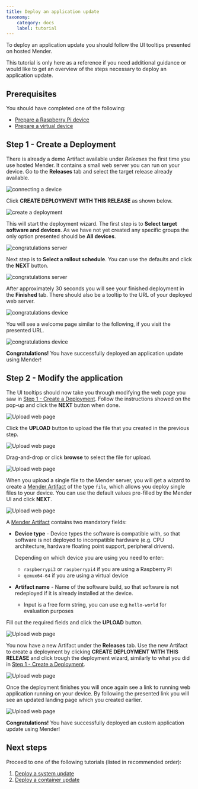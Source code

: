 ```yaml
---
title: Deploy an application update
taxonomy:
    category: docs
    label: tutorial
---
```


To deploy an application update you should follow the UI tooltips presented on
hosted Mender.

This tutorial is only here as a reference if you need additional guidance or
would like to get an overview of the steps necessary to deploy an application
update.

## Prerequisites

You should have completed one of the following:

* [Prepare a Raspberry Pi device](../01.Preparation/01.Prepare-a-Raspberry-Pi-device/docs.md)
* [Prepare a virtual device](../01.Preparation/02.Prepare-a-virtual-device/docs.md)

## Step 1 - Create a Deployment

There is already a demo Artifact available under *Releases* the first time you
use hosted Mender. It contains a small web server you can run on your device.
Go to the **Releases** tab and select the target release already available.

![connecting a device](Image_5.png)

Click **CREATE DEPLOYMENT WITH THIS RELEASE** as shown below.

![create a deployment](Image_6.png)

This will start the deployment wizard. The first step is to **Select target
software and devices**. As we have not yet created any specific groups the only
option presented should be **All devices**.

![congratulations server](Image_8.png)

Next step is to **Select a rollout schedule**. You can use the defaults and
click the **NEXT** button.

![congratulations server](Image_9.png)


After approximately 30 seconds you will see your finished deployment in the
**Finished** tab. There should also be a tooltip to the URL of your deployed web
server.

![congratulations device](Image_11.png)

You will see a welcome page similar to the following, if you visit the presented
URL.

![congratulations device](Image_12.png)

**Congratulations!** You have successfully deployed an application update
using Mender!


## Step 2 - Modify the application

The UI tooltips should now take you through modifying the web page you saw in
[Step 1 - Create a Deployment](#step-1-create-a-deployment). Follow the
instructions showed on the pop-up and click the **NEXT** button when done.

![Upload web page](Image_13.png)

Click the **UPLOAD** button to upload the file that you created in the previous
step.

![Upload web page](Image_14.png)

Drag-and-drop or click **browse** to select the file for upload.

![Upload web page](Image_15.png)

When you upload a single file to the Mender server, you will get a wizard to
create a [Mender Artifact](../../02.Overview/02.Artifact/docs.md)
of the type `file`, which allows you deploy single files to your device. You can
use the default values pre-filled by the Mender UI and click **NEXT**.

![Upload web page](Image_16.png)

A [Mender Artifact](../../02.Overview/02.Artifact/docs.md) contains
two mandatory fields:

- **Device type** - Device types the software is compatible with, so that
  software is not deployed to incompatible hardware (e.g. CPU architecture,
  hardware floating point support, peripheral drivers).

  Depending on which device you are using you need to enter:
    - `raspberrypi3` or `raspberrypi4` if you are using a Raspberry Pi
    - `qemux64-64` if you are using a virtual device

- **Artifact name** - Name of the software build, so that software is not
  redeployed if it is already installed at the device.
  - Input is a free form string, you can use e.g `hello-world` for evaluation
    purposes

Fill out the required fields and click the **UPLOAD** button.

![Upload web page](Image_18.png)

You now have a new Artifact under the **Releases** tab. Use the new Artifact
to create a deployment by clicking **CREATE DEPLOYMENT WITH THIS RELEASE** and
click trough the deployment wizard, similarly to what you did in
[Step 1 - Create a Deployment](#step-1-create-a-deployment).

![Upload web page](Image_19.png)

Once the deployment finishes you will once again see a link to running web
application running on your device. By following the presented link you will
see an updated landing page which you created earlier.

![Upload web page](Image_20.png)

**Congratulations!** You have successfully deployed an custom application update
using Mender!

## Next steps

Proceed to one of the following tutorials (listed in recommended order):

1. [Deploy a system update](../03.Deploy-a-system-update/docs.md)
1. [Deploy a container update](../04.Deploy-a-container-update/docs.md)
